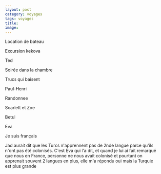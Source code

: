 ```yaml
---
layout: post 
category: voyages
tags: voyages
title:
image: 
---
```


<!--more-->

Location de bateau

Excursion kekova

Ted

Soirée dans la chambre

Trucs qui baisent 

Paul-Henri

Randonnee 

Scarlett et Zoe

Betul

Eva

Je suis français 


Jad aurait dit que les Turcs n'apprennent pas de 2nde langue parce qu'ils n'ont pas été colonisés. C'est Eva qui l'a dit, et quand je lui ai fait remarqué que nous en France, personne ne nous avait colonisé et pourtant on apprenait souvent 2 langues en plus, elle m'a répondu oui mais la Turquie est plus grande 

